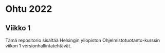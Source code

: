# Ohtu 2022

## Viikko 1
Tämä repositorio sisältää Helsingin yliopiston Ohjelmistotuotanto-kurssin viikon 1 versionhallintatehtävät.


